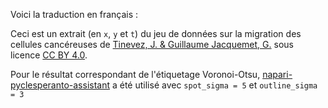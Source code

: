 Voici la traduction en français :

Ceci est un extrait (en `x`, `y` et `t`) du jeu de données sur la migration des cellules cancéreuses de [Tinevez, J. & Guillaume Jacquemet, G.](https://zenodo.org/record/5206107#.ZFthHnZBxPa) sous licence [CC BY 4.0](https://creativecommons.org/licenses/by/4.0/legalcode).

Pour le résultat correspondant de l'étiquetage Voronoi-Otsu, [napari-pyclesperanto-assistant](https://github.com/clEsperanto/napari_pyclesperanto_assistant) a été utilisé avec `spot_sigma = 5` et `outline_sigma = 3`